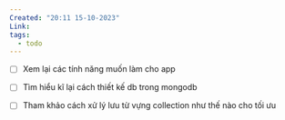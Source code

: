 ```yaml
---
Created: "20:11 15-10-2023"
Link: 
tags:
  - todo
---
```



- [ ] Xem lại các tính năng muốn làm cho app
- [ ] Tìm hiểu kĩ lại cách thiết kế db trong mongodb
- [ ]  Tham khảo cách xử lý lưu từ vựng collection như thế nào cho tối ưu



